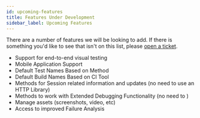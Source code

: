 ```yaml
---
id: upcoming-features
title: Features Under Development
sidebar_label: Upcoming Features
---
```


There are a number of features we will be looking to add. 
If there is something you'd like to see that isn't on this list, please 
[open a ticket](https://github.com/saucelabs/sauce_bindings/issues/new).

* Support for end-to-end visual testing
* Mobile Application Support
* Default Test Names Based on Method
* Default Build Names Based on CI Tool
* Methods for Session related information and updates (no need to use an HTTP Library)
* Methods to work with Extended Debugging Functionality (no need to )
* Manage assets (screenshots, video, etc)
* Access to improved Failure Analysis
